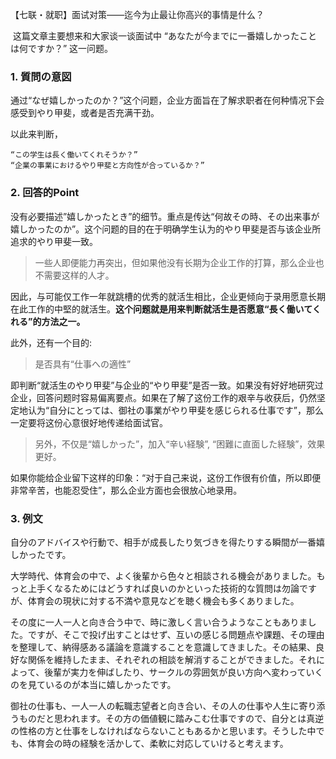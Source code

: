 【七联・就职】面试对策——迄今为止最让你高兴的事情是什么？


﻿ 这篇文章主要想来和大家谈一谈面试中 “あなたが今までに一番嬉しかったことは何ですか？” 这一问题。

### 1. 質問の意図

通过“なぜ嬉しかったのか？”这个问题，企业方面旨在了解求职者在何种情况下会感受到やり甲斐，或者是否充满干劲。

以此来判断，

	“この学生は長く働いてくれそうか？” 
	“企業の事業におけるやり甲斐と方向性が合っているか？”

### 2. 回答的Point
没有必要描述”嬉しかったとき”的细节。重点是传达“何故その時、その出来事が嬉しかったのか”。这个问题的目的在于明确学生认为的やり甲斐是否与该企业所追求的やり甲斐一致。

> 一些人即便能力再突出，但如果他没有长期为企业工作的打算，那么企业也不需要这样的人才。

因此，与可能仅工作一年就跳槽的优秀的就活生相比，企业更倾向于录用愿意长期在此工作的中堅的就活生。**这个问题就是用来判断就活生是否愿意“長く働いてくれる”的方法之一。**

此外，还有一个目的:  

> 是否具有“仕事への適性”

即判断“就活生のやり甲斐”与企业的“やり甲斐”是否一致。如果没有好好地研究过企业，回答问题时容易偏离要点。如果在了解了这份工作的艰辛与收获后，仍然坚定地认为“自分にとっては、御社の事業がやり甲斐を感じられる仕事です”，那么一定要将这份心意很好地传递给面试官。

> 另外，不仅是“嬉しかった”，加入“辛い経験”, “困難に直面した経験”，效果更好。

如果你能给企业留下这样的印象：“对于自己来说，这份工作很有价值，所以即便非常辛苦，也能忍受住”，那么企业方面也会很放心地录用。

### 3. 例文

自分のアドバイスや行動で、相手が成長したり気づきを得たりする瞬間が一番嬉しかったです。

大学時代、体育会の中で、よく後輩から色々と相談される機会がありました。もっと上手くなるためにはどうすれば良いのかといった技術的な質問は勿論ですが、体育会の現状に対する不満や意見などを聴く機会も多くありました。

その度に一人一人と向き合う中で、時に激しく言い合うようなこともありました。ですが、そこで投げ出すことはせず、互いの感じる問題点や課題、その理由を整理して、納得感ある議論を意識することを意識してきました。その結果、良好な関係を維持したまま、それぞれの相談を解消することができました。それによって、後輩が実力を伸ばしたり、サークルの雰囲気が良い方向へ変わっていくのを見ているのが本当に嬉しかったです。

御社の仕事も、一人一人の転職志望者と向き合い、その人の仕事や人生に寄り添うものだと思われます。その方の価値観に踏みこむ仕事ですので、自分とは真逆の性格の方と仕事をしなければならないこともあるかと思います。そうした中でも、体育会の時の経験を活かして、柔軟に対応していけると考えます。
